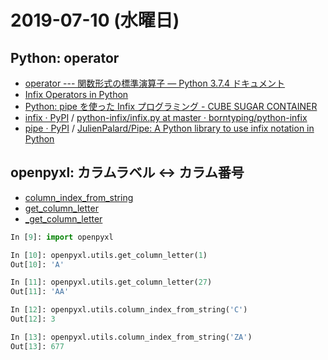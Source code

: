 # 2019-07-10 (水曜日)

## Python: operator

- [operator --- 関数形式の標準演算子 — Python 3.7.4 ドキュメント](https://docs.python.org/ja/3/library/operator.html)
- [Infix Operators in Python](http://tomerfiliba.com/blog/Infix-Operators/)
- [Python: pipe を使った Infix プログラミング - CUBE SUGAR CONTAINER](https://blog.amedama.jp/entry/2016/02/16/215744)
- [infix · PyPI](https://pypi.org/project/infix/) / [python-infix/infix.py at master · borntyping/python-infix](https://github.com/borntyping/python-infix)
- [pipe · PyPI](https://pypi.org/project/pipe/) / [JulienPalard/Pipe: A Python library to use infix notation in Python](https://github.com/JulienPalard/Pipe)

## openpyxl: カラムラベル <-> カラム番号

- [column_index_from_string](https://bitbucket.org/openpyxl/openpyxl/src/3640394bff97564a07eb7ecb0cf68f57aaaeac67/openpyxl/utils/cell.py#lines-117)
- [get_column_letter](https://bitbucket.org/openpyxl/openpyxl/src/3640394bff97564a07eb7ecb0cf68f57aaaeac67/openpyxl/utils/cell.py#lines-107)
- [_get_column_letter](https://bitbucket.org/openpyxl/openpyxl/src/3640394bff97564a07eb7ecb0cf68f57aaaeac67/openpyxl/utils/cell.py#lines-76)

~~~py
In [9]: import openpyxl

In [10]: openpyxl.utils.get_column_letter(1)
Out[10]: 'A'

In [11]: openpyxl.utils.get_column_letter(27)
Out[11]: 'AA'

In [12]: openpyxl.utils.column_index_from_string('C')
Out[12]: 3

In [13]: openpyxl.utils.column_index_from_string('ZA')
Out[13]: 677
~~~
